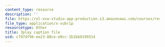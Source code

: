 ```yaml
---
content_type: resource
description: ''
file: https://ol-ocw-studio-app-production.s3.amazonaws.com/courses/res-6-012-introduction-to-probability-spring-2018/c797df96ee2388cee0cc1b1bb9199314_mUxg3j_h5GM.srt
file_type: application/x-subrip
resourcetype: Other
title: 3play caption file
uid: c797df96-ee23-88ce-e0cc-1b1bb9199314
---
```

